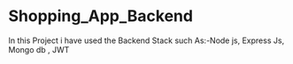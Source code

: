# Shopping_App_Backend
In this Project i have used the Backend Stack such As:-Node js, Express Js, Mongo db , JWT 
